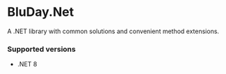 # BluDay.Net

A .NET library with common solutions and convenient method extensions.

### Supported versions

* .NET 8
